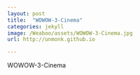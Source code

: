 ```yaml
---
layout: post
title:  "WOWOW-3-Cinema"
categories: jekyll
image: /Weaboo/assets/WOWOW-3-Cinema.jpg
url: http://unmonk.github.io

---
```

WOWOW-3-Cinema